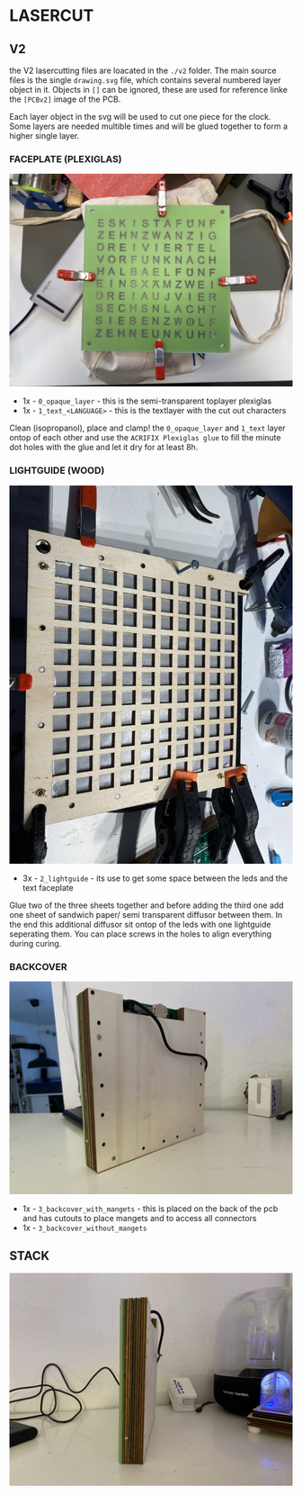 # LASERCUT



## V2

the V2 lasercutting files are loacated in the `./v2` folder.
The main source files is the single `drawing.svg` file, which contains several numbered layer object in it.
Objects in `[]` can be ignored, these are used for reference linke the `[PCBv2]` image of the PCB.

Each layer object in the svg will be used to cut one piece for the clock.
Some layers are needed multible times and will be glued together to form a higher single layer.

### FACEPLATE (PLEXIGLAS)

![topcover](../../documentation/images/IMG_9894.jpg)

* 1x - `0_opaque_layer` - this is the semi-transparent toplayer plexiglas
* 1x - `1_text_<LANGUAGE>` - this is the textlayer with the cut out characters

 Clean (isopropanol), place and clamp! the `0_opaque_layer` and `1_text` layer ontop of each other and use the `ACRIFIX Plexiglas glue` to fill the minute dot holes with the glue and let it dry for at least 8h.

### LIGHTGUIDE (WOOD)

![lightguide](../../documentation/images/IMG_9898_2.jpg)


* 3x - `2_lightguide` - its use to get some space between the leds and the text faceplate

Glue two of the three sheets together and before adding the third one add one sheet of sandwich paper/ semi transparent diffusor between them.
In the end this additional diffusor sit ontop of the leds with one lightguide seperating them.
You can place screws in the holes to align everything during curing.

### BACKCOVER

![backcover](../../documentation/images/IMG_9905.jpg)

* 1x - `3_backcover_with_mangets` - this is placed on the back of the pcb and has cutouts to place mangets and to access all connectors
* 1x - `3_backcover_without_mangets`



## STACK


![stack](../../documentation/images/IMG_9904.jpg)


